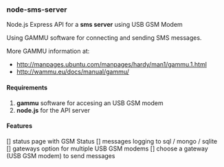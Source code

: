 ### node-sms-server
Node.js Express API for a **sms server** using USB GSM Modem

Using GAMMU software for connecting and sending SMS messages.

More GAMMU information at: 
- http://manpages.ubuntu.com/manpages/hardy/man1/gammu.1.html
- http://wammu.eu/docs/manual/gammu/


#### Requirements
1. **gammu** software for accesing an USB GSM modem
2. **node.js** for the API server

#### Features

[] status page with GSM Status
[] messages logging to sql / mongo / sqlite
[] gateways option for multiple USB GSM modems
[] choose a gateway (USB GSM modem) to send messages
